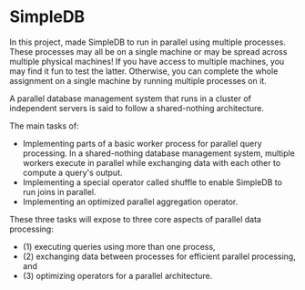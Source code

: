 # SimpleDB

In this project, made SimpleDB to run in parallel using multiple processes. These processes may all be on a single machine or may be spread across multiple physical machines! If you have access to multiple machines, you may find it fun to test the latter. Otherwise, you can complete the whole assignment on a single machine by running multiple processes on it.

A parallel database management system that runs in a cluster of independent servers is said to follow a shared-nothing architecture.

The main tasks of:

*   Implementing parts of a basic worker process for parallel query processing. In a shared-nothing database management system, multiple workers execute in parallel while exchanging data with each other to compute a query's output.
*   Implementing a special operator called shuffle to enable SimpleDB to run joins in parallel.
*   Implementing an optimized parallel aggregation operator.

These three tasks will expose to three core aspects of parallel data processing: 

*  (1) executing queries using more than one process, 
*  (2) exchanging data between processes for efficient parallel processing, and 
*  (3) optimizing operators for a parallel architecture.
